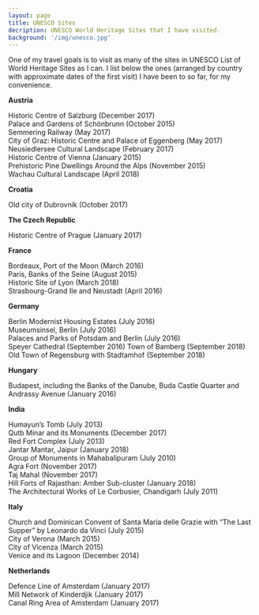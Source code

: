 ```yaml
---
layout: page
title: UNESCO Sites
decription: UNESCO World Heritage Sites that I have visited.
background: '/img/unesco.jpg'
---
```


One of my travel goals is to visit as many of the sites in UNESCO List of World Heritage Sites as I can. I list below the ones (arranged by country with approximate dates of the first visit) I have been to so far, for my convenience.

**Austria**

Historic Centre of Salzburg (December 2017)  
Palace and Gardens of Schönbrunn (October 2015)  
Semmering Railway (May 2017)  
City of Graz: Historic Centre and Palace of Eggenberg (May 2017)  
Neusiedlersee Cultural Landscape (February 2017)  
Historic Centre of Vienna (January 2015)  
Prehistoric Pine Dwellings Around the Alps (November 2015)  
Wachau Cultural Landscape (April 2018)

**Croatia**

Old city of Dubrovnik (October 2017)

**The Czech Republic**

Historic Centre of Prague (January 2017)

**France**

Bordeaux, Port of the Moon (March 2016)  
Paris, Banks of the Seine (August 2015)  
Historic Site of Lyon (March 2018)  
Strasbourg-Grand Ile and Neustadt (April 2016)

**Germany**

Berlin Modernist Housing Estates (July 2016)  
Museumsinsel, Berlin (July 2016)  
Palaces and Parks of Potsdam and Berlin (July 2016)  
Speyer Cathedral (September 2016)
Town of Bamberg (September 2018)
Old Town of Regensburg with Stadtamhof (September 2018)

**Hungary**

Budapest, including the Banks of the Danube, Buda Castle Quarter and Andrassy Avenue (January 2016)

**India**

Humayun’s Tomb (July 2013)  
Qutb Minar and its Monuments (December 2017)  
Red Fort Complex (July 2013)  
Jantar Mantar, Jaipur (January 2018)  
Group of Monuments in Mahabalipuram (July 2010)  
Agra Fort (November 2017)  
Taj Mahal (November 2017)  
Hill Forts of Rajasthan: Amber Sub-cluster (January 2018)  
The Architectural Works of Le Corbusier, Chandigarh (July 2011)

**Italy**

Church and Dominican Convent of Santa Maria delle Grazie with “The Last Supper” by Leonardo da Vinci (July 2015)  
City of Verona (March 2015)  
City of Vicenza (March 2015)  
Venice and its Lagoon (December 2014)

**Netherlands**

Defence Line of Amsterdam (January 2017)  
Mill Network of Kinderdjik (January 2017)  
Canal Ring Area of Amsterdam (January 2017)
